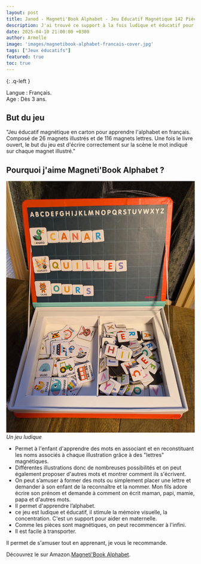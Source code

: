 ```yaml
---
layout: post
title: Janod - Magneti'Book Alphabet - Jeu Éducatif Magnétique 142 Pièces
description: J'ai trouvé ce support à la fois ludique et éducatif pour accompagner mon fils en moyenne section dans l'apprentissage de l’alphabet et lui apprendre à écrire des mots.
date: 2025-04-10 21:00:00 +0300
author: Armelle
image: 'images/magnetibook-alphabet-francais-cover.jpg'
tags: ["Jeux éducatifs"]
featured: true
toc: true
---
```


{: .q-left }

Langue : Français.           
Age : Dès 3 ans.

## But du jeu 

"Jeu éducatif magnétique en carton pour apprendre l'alphabet en français. Composé de 26 magnets illustrés et de 116 magnets lettres. Une fois le livre ouvert, le but du jeu est d'écrire correctement sur la scène le mot indiqué sur chaque magnet illustré."

## Pourquoi j'aime Magneti'Book Alphabet ?

![Un jeu ludique](images/magnetibook-alphabet-francais-int.jpg)
*Un jeu ludique*

- Permet à l'enfant d'apprendre des mots en associant et en reconstituant les noms associés à chaque illustration grâce à des "lettres" magnétiques.
- Différentes illustrations donc de nombreuses possibilités et on peut également proposer d'autres mots et montrer comment ils s'écrivent.
- On peut s’amuser à former des mots ou simplement placer une lettre et demander à son enfant de la reconnaître et la nommer. Mon fils adore écrire son prénom et demande à comment on écrit maman, papi, mamie, papa et d'autres mots.
- Il permet d'apprendre l’alphabet.
- ce jeu est ludique et éducatif, il stimule la mémoire visuelle, la concentration. C'est un support pour aider en maternelle. 
- Comme les pièces sont magnétiques, on peut recommencer à l'infini.
- Il est facile à transporter.
 
Il permet de s'amuser tout en apprenant, je vous le recommande.

Découvrez le sur Amazon.[Magneti'Book Alphabet](https://amzn.to/4k6DJNn). 






 
